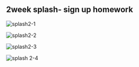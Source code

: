 ## 2week splash- sign up homework
![splash2-1](https://cloud.githubusercontent.com/assets/25598820/25386323/fb32aa4a-2a01-11e7-84d0-25d09eec1cd9.PNG)

![splash2-2](https://cloud.githubusercontent.com/assets/25598820/25386322/fb32a914-2a01-11e7-83f9-50404f0d8166.PNG)

![splash2-3](https://cloud.githubusercontent.com/assets/25598820/25386324/fb38bcb4-2a01-11e7-94ed-44eb8d27af79.PNG)

![splash 2-4](https://cloud.githubusercontent.com/assets/25598820/25386325/fb610584-2a01-11e7-9802-9671dc469232.PNG)
